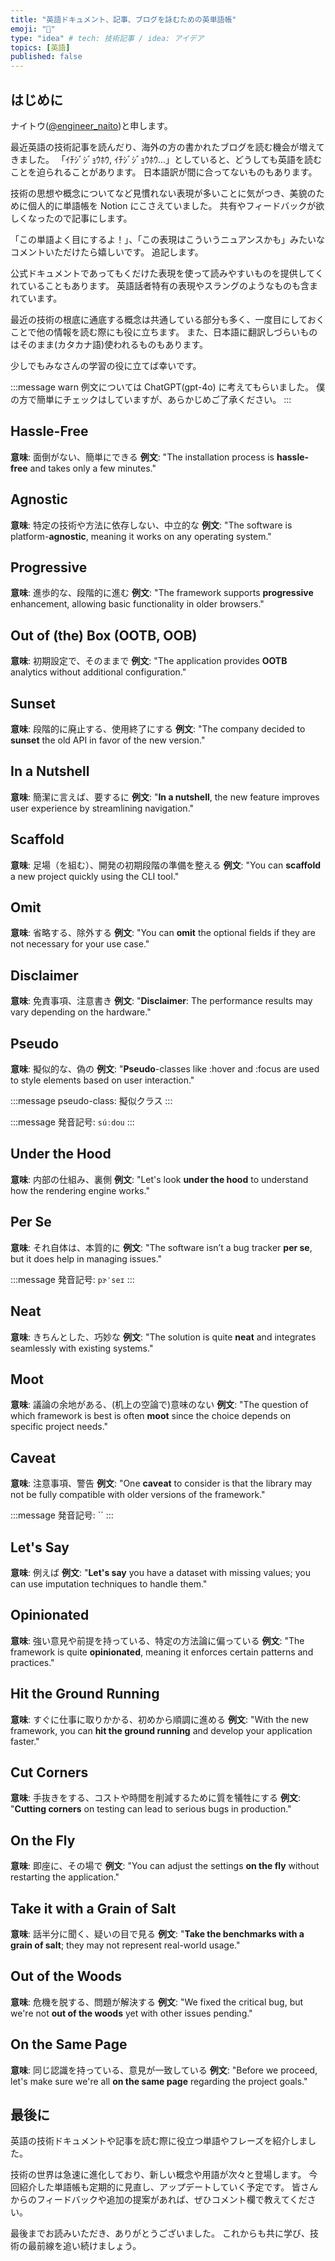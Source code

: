 ```yaml
---
title: "英語ドキュメント、記事、ブログを詠むための英単語帳"
emoji: "📝"
type: "idea" # tech: 技術記事 / idea: アイデア
topics: [英語]
published: false
---
```


## はじめに

ナイトウ([@engineer_naito](https://twitter.com/engineer_naito))と申します。

最近英語の技術記事を読んだり、海外の方の書かれたブログを読む機会が増えてきました。
「ｲﾁｼﾞｼﾞｮｳﾎｳ, ｲﾁｼﾞｼﾞｮｳﾎｳ...」としていると、どうしても英語を読むことを迫られることがあります。
日本語訳が間に合ってないものもあります。

技術の思想や概念についてなど見慣れない表現が多いことに気がつき、美貌のために個人的に単語帳を Notion にこさえていました。
共有やフィードバックが欲しくなったので記事にします。

「この単語よく目にするよ！」、「この表現はこういうニュアンスかも」みたいなコメントいただけたら嬉しいです。
追記します。

公式ドキュメントであってもくだけた表現を使って読みやすいものを提供してくれていることもあります。
英語話者特有の表現やスラングのようなものも含まれています。

最近の技術の根底に通底する概念は共通している部分も多く、一度目にしておくことで他の情報を読む際にも役に立ちます。
また、日本語に翻訳しづらいものはそのまま(カタカナ語)使われるものもあります。

少しでもみなさんの学習の役に立てば幸いです。

:::message warn
例文については ChatGPT(gpt-4o) に考えてもらいました。
僕の方で簡単にチェックはしていますが、あらかじめご了承ください。
:::

## Hassle-Free

**意味**: 面倒がない、簡単にできる
**例文**: "The installation process is **hassle-free** and takes only a few minutes."

## Agnostic

**意味**: 特定の技術や方法に依存しない、中立的な
**例文**: "The software is platform-**agnostic**, meaning it works on any operating system."

## Progressive

**意味**: 進歩的な、段階的に進む
**例文**: "The framework supports **progressive** enhancement, allowing basic functionality in older browsers."

## Out of (the) Box (OOTB, OOB)

**意味**: 初期設定で、そのままで
**例文**: "The application provides **OOTB** analytics without additional configuration."

## Sunset

**意味**: 段階的に廃止する、使用終了にする
**例文**: "The company decided to **sunset** the old API in favor of the new version."

## In a Nutshell

**意味**: 簡潔に言えば、要するに
**例文**: "**In a nutshell**, the new feature improves user experience by streamlining navigation."

## Scaffold

**意味**: 足場（を組む）、開発の初期段階の準備を整える
**例文**: "You can **scaffold** a new project quickly using the CLI tool."

## Omit

**意味**: 省略する、除外する
**例文**: "You can **omit** the optional fields if they are not necessary for your use case."

## Disclaimer

**意味**: 免責事項、注意書き
**例文**: "**Disclaimer**: The performance results may vary depending on the hardware."

## Pseudo

**意味**: 擬似的な、偽の
**例文**: "**Pseudo**-classes like :hover and :focus are used to style elements based on user interaction."

:::message
pseudo-class: 擬似クラス
:::

:::message
発音記号: `súːdou`
:::

## Under the Hood

**意味**: 内部の仕組み、裏側
**例文**: "Let's look **under the hood** to understand how the rendering engine works."

## Per Se

**意味**: それ自体は、本質的に
**例文**: "The software isn’t a bug tracker **per se**, but it does help in managing issues."

:::message
発音記号: `pɝˈseɪ`
:::

## Neat

**意味**: きちんとした、巧妙な
**例文**: "The solution is quite **neat** and integrates seamlessly with existing systems."

## Moot

**意味**: 議論の余地がある、(机上の空論で)意味のない
**例文**: "The question of which framework is best is often **moot** since the choice depends on specific project needs."

## Caveat

**意味**: 注意事項、警告
**例文**: "One **caveat** to consider is that the library may not be fully compatible with older versions of the framework."

:::message
発音記号: ``
:::

## Let's Say

**意味**: 例えば
**例文**: "**Let's say** you have a dataset with missing values; you can use imputation techniques to handle them."

## Opinionated

**意味**: 強い意見や前提を持っている、特定の方法論に偏っている
**例文**: "The framework is quite **opinionated**, meaning it enforces certain patterns and practices."

## Hit the Ground Running

**意味**: すぐに仕事に取りかかる、初めから順調に進める
**例文**: "With the new framework, you can **hit the ground running** and develop your application faster."

## Cut Corners

**意味**: 手抜きをする、コストや時間を削減するために質を犠牲にする
**例文**: "**Cutting corners** on testing can lead to serious bugs in production."

## On the Fly

**意味**: 即座に、その場で
**例文**: "You can adjust the settings **on the fly** without restarting the application."

## Take it with a Grain of Salt

**意味**: 話半分に聞く、疑いの目で見る
**例文**: "**Take the benchmarks with a grain of salt**; they may not represent real-world usage."

## Out of the Woods

**意味**: 危機を脱する、問題が解決する
**例文**: "We fixed the critical bug, but we're not **out of the woods** yet with other issues pending."

## On the Same Page

**意味**: 同じ認識を持っている、意見が一致している
**例文**: "Before we proceed, let's make sure we're all **on the same page** regarding the project goals."

## 最後に

英語の技術ドキュメントや記事を読む際に役立つ単語やフレーズを紹介しました。

技術の世界は急速に進化しており、新しい概念や用語が次々と登場します。
今回紹介した単語帳も定期的に見直し、アップデートしていく予定です。
皆さんからのフィードバックや追加の提案があれば、ぜひコメント欄で教えてください。

最後までお読みいただき、ありがとうございました。
これからも共に学び、技術の最前線を追い続けましょう。
